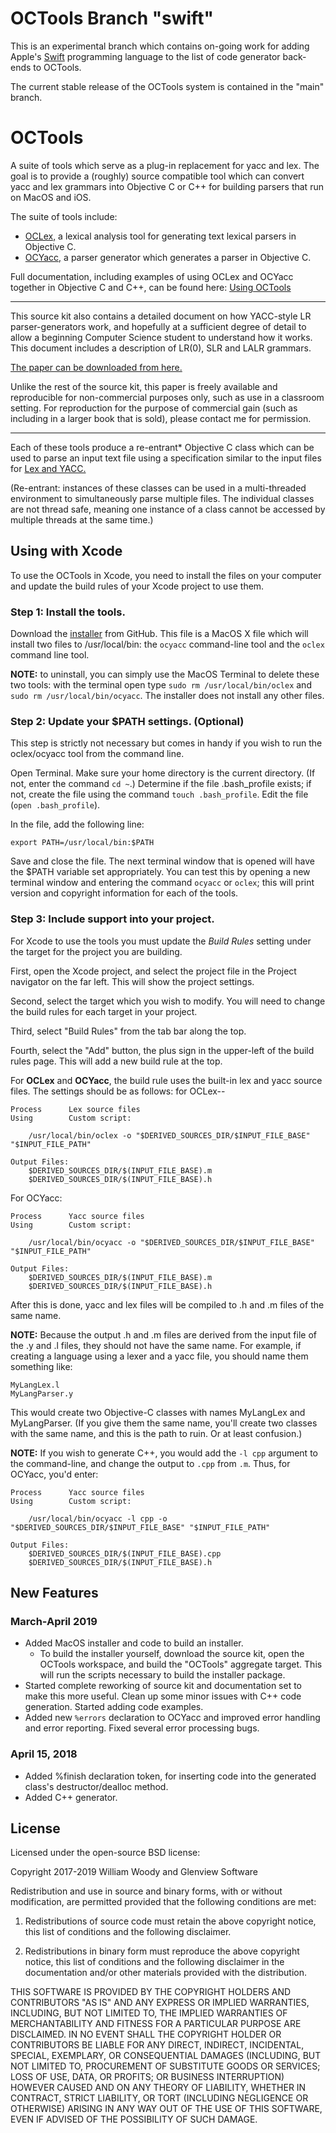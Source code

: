 # OCTools Branch "swift"

This is an experimental branch which contains on-going work for adding Apple's [Swift](http://swift.org) programming language to the list of code generator back-ends to OCTools.

The current stable release of the OCTools system is contained in the "main" branch.


# OCTools

A suite of tools which serve as a plug-in replacement for yacc and lex. The goal
is to provide a (roughly) source compatible tool which can convert yacc and lex
grammars into Objective C or C++ for building parsers that run on MacOS and iOS.

The suite of tools include:

*   [OCLex,](Docs/OCLex.md) a lexical analysis tool for generating text lexical
    parsers in Objective C.
*   [OCYacc,](Docs/OCYacc.md) a parser generator which generates a parser in 
    Objective C.

Full documentation, including examples of using OCLex and OCYacc together in Objective C and C++, can be found here: [Using OCTools](http://htmlpreview.github.io/?https://github.com/w3woody/OCTools/blob/master/Docs/UsingOCTools.html)

---

This source kit also contains a detailed document on how YACC-style LR parser-generators work, and hopefully at a sufficient degree of detail to allow a beginning Computer Science student to understand how it works. This document includes a description of LR(0), SLR and LALR grammars. 

[The paper can be downloaded from here.](OCYacc/Docs/OCYacc%20Building%20LR1%20GLR.pdf)

Unlike the rest of the source kit, this paper is freely available and reproducible for non-commercial purposes only, such as use in a classroom setting. For reproduction for the purpose of commercial gain (such as including in a larger book that is sold), please contact me for permission.

---

Each of these tools produce a re-entrant* Objective C class which can be used to
parse an input text file using a specification similar to the input files for 
[Lex and YACC.](http://dinosaur.compilertools.net)

(Re-entrant: instances of these classes can be used in a multi-threaded
environment to simultaneously parse multiple files. The individual classes are 
not thread safe, meaning one instance of a class cannot be accessed by multiple
threads at the same time.)

## Using with Xcode

To use the OCTools in Xcode, you need to install the files on your computer and update the build rules of your Xcode project to use them.

### Step 1: Install the tools.

Download the [installer](https://github.com/w3woody/OCTools/raw/master/octools.pkg) from GitHub. This file is a MacOS X file which will install two files to /usr/local/bin: the `ocyacc` command-line tool and the `oclex` command line tool.

**NOTE:** to uninstall, you can simply use the MacOS Terminal to delete these two tools: with the terminal open type `sudo rm /usr/local/bin/oclex` and `sudo rm /usr/local/bin/ocyacc`. The installer does not install any other files.

### Step 2: Update your $PATH settings. (Optional)

This step is strictly not necessary but comes in handy if you wish to run the oclex/ocyacc tool from the command line.

Open Terminal. Make sure your home directory is the current directory. (If not, enter the command `cd ~`.) Determine if the file .bash_profile exists; if not, create the file using the command `touch .bash_profile`. Edit the file (`open .bash_profile`).

In the file, add the following line:

    export PATH=/usr/local/bin:$PATH

Save and close the file. The next terminal window that is opened will have the $PATH variable set appropriately. You can test this by opening a new terminal window and entering the command `ocyacc` or `oclex`; this will print version and copyright information for each of the tools.

### Step 3: Include support into your project.

For Xcode to use the tools you must update the *Build Rules* setting under the target for the project you are building.

First, open the Xcode project, and select the project file in the Project navigator on the far left. This will show the project settings.

Second, select the target which you wish to modify. You will need to change the build rules for each target in your project.

Third, select "Build Rules" from the tab bar along the top.

Fourth, select the "Add" button, the plus sign in the upper-left of the build rules page. This will add a new build rule at the top. 

For **OCLex** and **OCYacc**, the build rule uses the built-in lex and yacc source files. The settings should be as follows: for OCLex--

    Process      Lex source files
    Using        Custom script:
    
        /usr/local/bin/oclex -o "$DERIVED_SOURCES_DIR/$INPUT_FILE_BASE" "$INPUT_FILE_PATH"
    
    Output Files:
        $DERIVED_SOURCES_DIR/$(INPUT_FILE_BASE).m
        $DERIVED_SOURCES_DIR/$(INPUT_FILE_BASE).h

For OCYacc:

    Process      Yacc source files
    Using        Custom script:
    
        /usr/local/bin/ocyacc -o "$DERIVED_SOURCES_DIR/$INPUT_FILE_BASE" "$INPUT_FILE_PATH"
    
    Output Files:
        $DERIVED_SOURCES_DIR/$(INPUT_FILE_BASE).m
        $DERIVED_SOURCES_DIR/$(INPUT_FILE_BASE).h

After this is done, yacc and lex files will be compiled to .h and .m files of the same name.

**NOTE:** Because the output .h and .m files are derived from the input file of the .y and .l files, they should not have the same name. For example, if creating a language using a lexer and a yacc file, you should name them something like:

    MyLangLex.l
    MyLangParser.y

This would create two Objective-C classes with names MyLangLex and MyLangParser. (If you give them the same name, you'll create two classes with the same name, and this is the path to ruin. Or at least confusion.)

**NOTE:** If you wish to generate C++, you would add the `-l cpp` argument to the command-line, and change the output to `.cpp` from `.m`. Thus, for OCYacc, you'd enter:

    Process      Yacc source files
    Using        Custom script:
    
        /usr/local/bin/ocyacc -l cpp -o "$DERIVED_SOURCES_DIR/$INPUT_FILE_BASE" "$INPUT_FILE_PATH"
    
    Output Files:
        $DERIVED_SOURCES_DIR/$(INPUT_FILE_BASE).cpp
        $DERIVED_SOURCES_DIR/$(INPUT_FILE_BASE).h


## New Features

### March-April 2019

* Added MacOS installer and code to build an installer.
  * To build the installer yourself, download the source kit, open the OCTools workspace, and build the "OCTools" aggregate target. This will run the scripts necessary to build the installer package.
* Started complete reworking of source kit and documentation set to make this more useful. Clean up some minor issues with C++ code generation. Started adding code examples.
* Added new `%errors` declaration to OCYacc and improved error handling and error reporting. Fixed several error processing bugs.

### April 15, 2018

* Added %finish declaration token, for inserting code into the generated class's destructor/dealloc method.
* Added C++ generator.

## License

Licensed under the open-source BSD license:

Copyright 2017-2019 William Woody and Glenview Software

Redistribution and use in source and binary forms, with or without modification,
are permitted provided that the following conditions are met:

1. Redistributions of source code must retain the above copyright notice, this
list of conditions and the following disclaimer.

2. Redistributions in binary form must reproduce the above copyright notice, 
this list of conditions and the following disclaimer in the documentation 
and/or other materials provided with the distribution.

THIS SOFTWARE IS PROVIDED BY THE COPYRIGHT HOLDERS AND CONTRIBUTORS "AS IS" 
AND ANY EXPRESS OR IMPLIED WARRANTIES, INCLUDING, BUT NOT LIMITED TO, THE 
IMPLIED WARRANTIES OF MERCHANTABILITY AND FITNESS FOR A PARTICULAR PURPOSE ARE
DISCLAIMED. IN NO EVENT SHALL THE COPYRIGHT HOLDER OR CONTRIBUTORS BE LIABLE 
FOR ANY DIRECT, INDIRECT, INCIDENTAL, SPECIAL, EXEMPLARY, OR CONSEQUENTIAL 
DAMAGES (INCLUDING, BUT NOT LIMITED TO, PROCUREMENT OF SUBSTITUTE GOODS OR SERVICES; LOSS OF USE, DATA, OR PROFITS; OR BUSINESS INTERRUPTION) HOWEVER 
CAUSED AND ON ANY THEORY OF LIABILITY, WHETHER IN CONTRACT, STRICT LIABILITY, 
OR TORT (INCLUDING NEGLIGENCE OR OTHERWISE) ARISING IN ANY WAY OUT OF THE USE 
OF THIS SOFTWARE, EVEN IF ADVISED OF THE POSSIBILITY OF SUCH DAMAGE.
